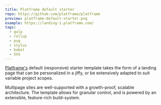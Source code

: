 ```yaml
---
title: Platframe default starter
repo: https://github.com/platframe/platframe
preview: platframe-default-starter.png
example: https://landing-1.platframe.com/
tags:
  - gulp
  - rollup
  - pug
  - stylus
  - babel
  - SVG
---
```


[Platframe's](https://platframe.com) default (responsive) starter template takes the form of a landing page that can be personalized in a jiffy, or be extensively adapted to suit variable project scopes.  

Multipage sites are well-supported with a growth-proof, scalable architecture. The template allows for granular control, and is powered by an extensible, feature-rich build-system.
